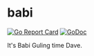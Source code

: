# babi

[![Go Report Card](https://goreportcard.com/badge/github.com/deadsy/babi)](https://goreportcard.com/report/github.com/deadsy/babi)
[![GoDoc](https://godoc.org/github.com/deadsy/babi?status.svg)](https://godoc.org/github.com/deadsy/babi)

It's Babi Guling time Dave.
